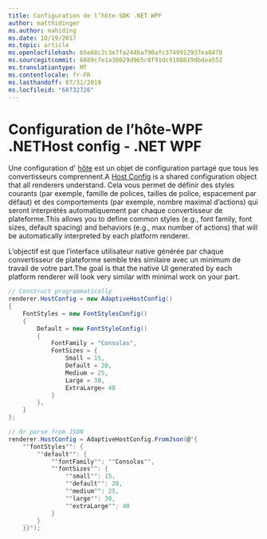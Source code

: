 ```yaml
---
title: Configuration de l’hôte-SDK .NET WPF
author: matthidinger
ms.author: mahiding
ms.date: 10/19/2017
ms.topic: article
ms.openlocfilehash: 65e68c2c3e7fa244ba790afc3749912937ea8470
ms.sourcegitcommit: 6889c7e1a38029d965c8f91dc9108819dbdea552
ms.translationtype: MT
ms.contentlocale: fr-FR
ms.lasthandoff: 07/31/2019
ms.locfileid: "68732726"
---
```

# <a name="host-config---net-wpf"></a><span data-ttu-id="d723b-102">Configuration de l’hôte-WPF .NET</span><span class="sxs-lookup"><span data-stu-id="d723b-102">Host config - .NET WPF</span></span>

<span data-ttu-id="d723b-103">Une configuration d' [hôte](../../../rendering-cards/host-config.md) est un objet de configuration partagé que tous les convertisseurs comprennent.</span><span class="sxs-lookup"><span data-stu-id="d723b-103">A [Host Config](../../../rendering-cards/host-config.md) is a shared configuration object that all renderers understand.</span></span> <span data-ttu-id="d723b-104">Cela vous permet de définir des styles courants (par exemple, famille de polices, tailles de police, espacement par défaut) et des comportements (par exemple, nombre maximal d’actions) qui seront interprétés automatiquement par chaque convertisseur de plateforme.</span><span class="sxs-lookup"><span data-stu-id="d723b-104">This allows you to define common styles (e.g., font family, font sizes, default spacing) and behaviors (e.g., max number of actions) that will be automatically interpreted by each platform renderer.</span></span> 

<span data-ttu-id="d723b-105">L’objectif est que l’interface utilisateur native générée par chaque convertisseur de plateforme semble très similaire avec un minimum de travail de votre part.</span><span class="sxs-lookup"><span data-stu-id="d723b-105">The goal is that the native UI generated by each platform renderer will look very similar with minimal work on your part.</span></span>

```csharp
// Construct programmatically
renderer.HostConfig = new AdaptiveHostConfig()
{
    FontStyles = new FontStylesConfig()
    {
        Default = new FontStyleConfig()
        {
            FontFamily = "Consolas",
            FontSizes = {
                Small = 15,
                Default = 20,
                Medium = 25,
                Large = 30,
                ExtraLarge= 40
            }
        },
    }
};

// Or parse from JSON
renderer.HostConfig = AdaptiveHostConfig.FromJson(@"{
    ""fontStyles"": {
        ""default"": {
            ""fontFamily"": ""Consolas"",
            ""fontSizes"": {
                ""small"": 15,
                ""default"": 20,
                ""medium"": 25,
                ""large"": 30,
                ""extraLarge"": 40
            }
        }
    }}");
```
